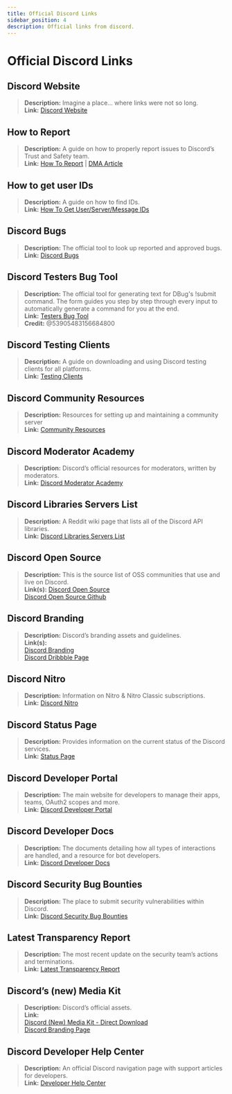 ```yaml
---
title: Official Discord Links
sidebar_position: 4
description: Official links from discord.
---
```


# Official Discord Links

## **Discord Website**
> __Description:__ Imagine a place… where links were not so long.   <br/>
__Link:__ [Discord Website](https://dis.gd/)

## **How to Report**
> __Description:__ A guide on how to properly report issues to Discord’s Trust and Safety  team.   <br/>
__Link:__  [How To Report](https://dis.gd/howtoreport) | [DMA Article](https://discord.com/moderation/360058643194-104:-How-to-Report-Content-to-Discord)

## **How to get user IDs** 
> __Description:__ A guide on how to find IDs.   <br/>
__Link:__  [How To Get User/Server/Message IDs](https://dis.gd/findmyid)

## **Discord Bugs**
> __Description:__  The official tool to look up reported and approved bugs.   <br/>
__Link:__ [Discord Bugs](https://bugs.discord.com/)

## **Discord Testers Bug Tool**
> __Description:__ The official tool for generating text for DBug's !submit command. The form guides you step by step through every input to automatically generate a command for you at the end.   <br/>
__Link:__ [Testers Bug Tool](https://dis.gd/bug-tool)   <br/>
__Credit:__ @53905483156684800

## **Discord Testing Clients**
> __Description:__ A guide on downloading and using Discord testing clients for all platforms.   <br/>
__Link:__ [Testing Clients](https://support.discord.com/hc/en-us/articles/360035675191-Discord-Testing-Clients)

## **Discord Community Resources**
> __Description:__ Resources for setting up and maintaining a community server <br/>
__Link:__ [Community Resources](https://discord.com/community) <br/>

## **Discord Moderator Academy** 
> __Description:__ Discord’s official resources for moderators, written by moderators.   <br/>
__Link:__ [Discord Moderator Academy](https://dis.gd/moderation)

## **Discord Libraries Servers List**
> __Description:__ A Reddit wiki page that lists all of the Discord API libraries.   <br/>
__Link:__ [Discord Libraries Servers List](https://www.reddit.com/r/discordapp/wiki/developers)

## **Discord Open Source**
> __Description:__ This is the source list of OSS communities that use and live on Discord.   <br/>
__Link(s):__
[Discord Open Source](https://discord.com/open-source)   <br/>
[Discord Open Source Github](https://github.com/discord/discord-open-source)

## **Discord Branding**  
> __Description:__ Discord’s branding assets and guidelines.   <br/>
__Link(s):__  <br/>
[Discord Branding](https://discord.com/branding)  <br/>
[Discord Dribbble Page](https://discord.design/)

## **Discord Nitro**
> __Description:__  Information on Nitro & Nitro Classic subscriptions.   <br/>
__Link:__ [Discord Nitro](https://dis.gd/nitro)

## **Discord Status Page**
> __Description:__ Provides information on the current status of the Discord services.   <br/>
__Link:__ [Status Page](https://dis.gd/status)

## **Discord Developer Portal**
> __Description:__ The main website for developers to manage their apps, teams, OAuth2 scopes and more.    <br/>
__Link:__ [Discord Developer Portal](https://discord.com/developers/)

## **Discord Developer Docs**
> __Description:__ The documents detailing how all types of interactions are handled, and a resource for bot developers.   <br/>
__Link:__ [Discord Developer Docs](https://discord.dev/)

## **Discord Security Bug Bounties**
> __Description:__ The place to submit security vulnerabilities within Discord.   <br/>
__Link:__ [Discord Security Bug Bounties](https://discord.com/security)

## **Latest Transparency Report** 
> __Description:__ The most recent update on the security team’s actions and terminations.   <br/>
__Link:__ [Latest Transparency Report](https://discord.com/blog/discord-transparency-report-h1-2021)

## **Discord’s (new) Media Kit**
> __Description:__ Discord’s official assets.   <br/>
__Link:__ <br/>
[Discord (New) Media Kit - Direct Download](https://www.dropbox.com/sh/nabhhaq7kt59exr/AAB7U3f2pW-Jmvdul0yy7o-ia?dl=1)  <br/>
[Discord Branding Page](https://discord.com/branding)

## **Discord Developer Help Center**
> __Description:__ An official Discord navigation page with support articles for developers. <br/>
__Link:__ [Developer Help Center](https://support-dev.discord.com)
